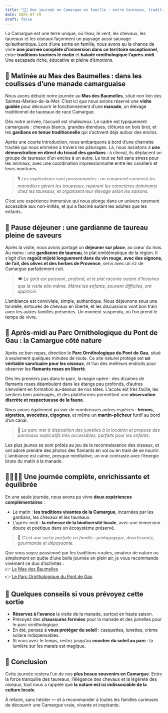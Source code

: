 ```yaml
---
title: "🐂🦩 Une journée en Camargue en famille : entre taureaux, traditions et flamants roses"
date: 2025-07-19
draft: false
---
```


La Camargue est une terre unique, où l’eau, le vent, les chevaux, les taureaux et les oiseaux façonnent un paysage aussi sauvage qu’authentique. Lors d’une sortie en famille, nous avons eu la chance de vivre **une journée complète d’immersion dans ce territoire exceptionnel**, entre **traditions taurines le matin** et **balade ornithologique l’après-midi**. Une escapade riche, éducative et pleine d’émotions.

## 🐴 Matinée au Mas des Baumelles : dans les coulisses d’une manade camarguaise

Nous avons débuté notre journée au **Mas des Baumelles**, situé non loin des Saintes-Maries-de-la-Mer. C’est ici que nous avions réservé une **visite guidée** pour découvrir le fonctionnement d’une **manade**, un élevage traditionnel de taureaux de race Camargue.

Dès notre arrivée, l’accueil est chaleureux. Le cadre est typiquement camarguais : chevaux blancs, grandes étendues, clôtures en bois brut, et les **gardians en tenue traditionnelle** qui s’activent déjà autour des enclos.

Après une courte introduction, nous embarquons à bord d’une charrette tractée qui nous emmène à travers les pâturages. Là, nous assistons à **une démonstration en direct du travail des gardians** : à cheval, ils déplacent un groupe de taureaux d’un enclos à un autre. Le tout se fait sans stress pour les animaux, avec une coordination impressionnante entre les cavaliers et leurs montures.

> 🎙️ *Les explications sont passionnantes : on comprend comment les manadiers gèrent les troupeaux, repèrent les caractères dominants chez les taureaux, et organisent leur élevage selon les saisons.*

C’est une expérience immersive qui nous plonge dans un univers rarement accessible aux non-initiés, et qui a fasciné autant les adultes que les enfants.

## 🍷 Pause déjeuner : une gardianne de taureau pleine de saveurs

Après la visite, nous avons partagé un **déjeuner sur place**, au cœur du mas. Au menu : une **gardianne de taureau**, le plat emblématique de la région. Il s’agit d’un **ragoût mijoté longuement dans du vin rouge, avec des oignons, de l’ail, des olives et des herbes de Provence**, servi avec un riz de Camargue parfaitement cuit.

> 🍽️ *Le goût est puissant, profond, et le plat raconte autant d’histoires que la visite elle-même. Même les enfants, souvent difficiles, ont apprécié.*

L’ambiance est conviviale, simple, authentique. Nous déjeunons sous une tonnelle, entourés de chevaux en liberté, et les discussions vont bon train avec les autres familles présentes. Un moment suspendu, où l’on prend le temps de vivre.

## 🦩 Après-midi au Parc Ornithologique du Pont de Gau : la Camargue côté nature

Après ce bon repas, direction le **Parc Ornithologique du Pont de Gau**, situé à seulement quelques minutes de route. Ce site naturel protégé est **un véritable sanctuaire pour les oiseaux**, et l’un des meilleurs endroits pour observer les **flamants roses en liberté**.

Dès les premiers pas dans le parc, la magie opère : des dizaines de flamants roses déambulent dans les étangs peu profonds, d’autres s’envolent en formation au-dessus de nos têtes. L’accès est très facile, les sentiers bien aménagés, et des plateformes permettent une **observation discrète et respectueuse de la faune**.

Nous avons également pu voir de nombreuses autres espèces : **hérons, aigrettes, avocettes, cigognes**, et même un **martin-pêcheur** furtif au bord d’un canal.

> 🔭 *Le parc met à disposition des jumelles à la location et propose des panneaux explicatifs très accessibles, parfaits pour les enfants.*

Les plus jeunes se sont prêtés au jeu de la reconnaissance des oiseaux, et ont adoré prendre des photos des flamants en vol ou en train de se nourrir. L’ambiance est calme, presque méditative, un vrai contraste avec l’énergie brute du matin à la manade.

## 👨‍👩‍👧‍👦 Une journée complète, enrichissante et équilibrée

En une seule journée, nous avons pu vivre **deux expériences complémentaires** :

- Le matin : **les traditions vivantes de la Camargue**, incarnées par les gardians, les chevaux et les taureaux.
- L’après-midi : **la richesse de la biodiversité locale**, avec une immersion douce et poétique dans un écosystème préservé.

> 💬 *C’est une sortie parfaite en famille : pédagogique, divertissante, gourmande et dépaysante.*

Que vous soyez passionné par les traditions rurales, amateur de nature ou simplement en quête d’une belle journée en plein air, je vous recommande vivement ce duo d’activités :  
👉 [Le Mas des Baumelles](https://www.masdesbaumelles.com)  
👉 [Le Parc Ornithologique du Pont de Gau](https://www.parcornithologique.com)

## 📸 Quelques conseils si vous prévoyez cette sortie

- **Réservez à l’avance** la visite de la manade, surtout en haute saison.
- Prévoyez des **chaussures fermées** pour la manade et des jumelles pour le parc ornithologique.
- En été, pensez à **vous protéger du soleil** : casquettes, lunettes, crème solaire indispensables.
- Si vous avez le temps, restez jusqu’au **coucher du soleil au parc** : la lumière sur les marais est magique.

## 📝 Conclusion

Cette journée restera l’un de nos **plus beaux souvenirs en Camargue**. Entre la force tranquille des taureaux, l’élégance des chevaux et la légèreté des oiseaux, tout nous a rappelé que **la nature est ici indissociable de la culture locale**.

À refaire, sans hésiter — et à recommander à toutes les familles curieuses de découvrir une Camargue vraie, vivante et inspirante.
